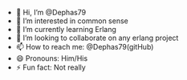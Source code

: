 - 👋 Hi, I’m @Dephas79
- 👀 I’m interested in common sense
- 🌱 I’m currently learning Erlang
- 💞️ I’m looking to collaborate on any erlang project
- 📫 How to reach me: @Dephas79(gitHub)
- 😄 Pronouns: Him/His
- ⚡ Fun fact: Not really

<!---
Dephas79/Dephas79 is a ✨ special ✨ repository because its `README.md` (this file) appears on your GitHub profile.
You can click the Preview link to take a look at your changes.
--->
